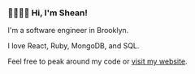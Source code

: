 ### 👋👋👋👋   Hi, I'm Shean! 

I'm a software engineer in Brooklyn. 

I love React, Ruby, MongoDB, and SQL. 

Feel free to peak around my code or [visit my website](http://sheanj.com/).
